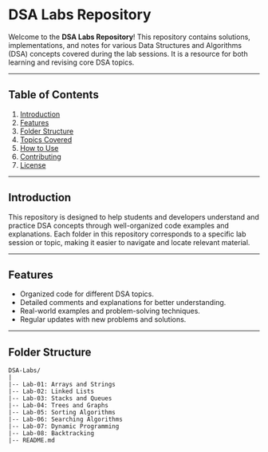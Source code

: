 # DSA Labs Repository

Welcome to the **DSA Labs Repository**! This repository contains solutions, implementations, and notes for various Data Structures and Algorithms (DSA) concepts covered during the lab sessions. It is a resource for both learning and revising core DSA topics.

---

## Table of Contents

1. [Introduction](#introduction)
2. [Features](#features)
3. [Folder Structure](#folder-structure)
4. [Topics Covered](#topics-covered)
5. [How to Use](#how-to-use)
6. [Contributing](#contributing)
7. [License](#license)

---

## Introduction

This repository is designed to help students and developers understand and practice DSA concepts through well-organized code examples and explanations. Each folder in this repository corresponds to a specific lab session or topic, making it easier to navigate and locate relevant material.

---

## Features

- Organized code for different DSA topics.
- Detailed comments and explanations for better understanding.
- Real-world examples and problem-solving techniques.
- Regular updates with new problems and solutions.

---

## Folder Structure

```
DSA-Labs/
|
|-- Lab-01: Arrays and Strings
|-- Lab-02: Linked Lists
|-- Lab-03: Stacks and Queues
|-- Lab-04: Trees and Graphs
|-- Lab-05: Sorting Algorithms
|-- Lab-06: Searching Algorithms
|-- Lab-07: Dynamic Programming
|-- Lab-08: Backtracking
|-- README.md
```
